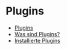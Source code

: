 # Plugins

  - [Plugins](./00_teaser.md) 
  - [Was sind Plugins?](./01_wat_are_plugins.md) 
  - [Installierte Plugins](./02_installed_plugins.md) 
